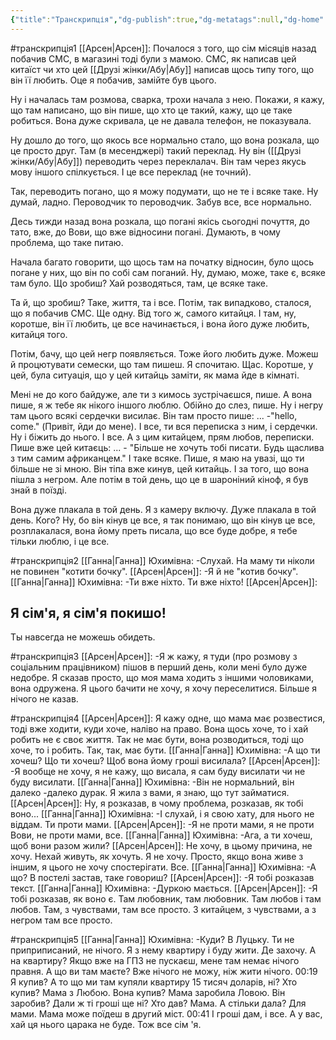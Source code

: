 ```yaml
---
{"title":"Транскрипція","dg-publish":true,"dg-metatags":null,"dg-home":null,"permalink":"/transkripcziya/","dgPassFrontmatter":true,"noteIcon":""}
---
```


#транскрипція1
[[Арсен\|Арсен]]:
Почалося з того, що сім місяців назад побачив СМС, в магазині тоді були з мамою. СМС, як написав цей китаїст чи хто цей [[Друзі жінки/Абу\|Абу]] написав щось типу того, що він її  любить. Оце я побачив, замійте був цього. 

Ну і началась там розмова,  сварка, трохи начала з нею. Покажи, я кажу, що там написано, що він пише, що хто це такий, кажу, що це таке робиться. Вона дуже скривала, це не давала телефон, не показувала. 

Ну дошло до того, що якось все нормально стало, що вона розкала, що це просто друг. Там (в месенджері) такий переклад. Ну він ([[Друзі жінки/Абу\|Абу]]) переводить через переклалач. Він там через якусь мову іншого спілкується. І  це все переклад (не точний). 

Так, переводить погано, що я можу подумати, що не те і всяке таке. Ну думай, ладно. Пероводчик то пероводчик. Забув все, все нормально. 

Десь тижди назад вона розкала, що погані якісь сьогодні почуття, до тато, вже, до Вови, що вже відносини погані. Думають, в чому проблема, що таке питаю. 

Начала багато говорити, що щось там на початку відносин, було щось погане у них, що він по собі сам поганий. Ну, думаю, може, таке є, всяке там було. Що зробиш? Хай розводяться, там, це всяке таке. 

Та й, що зробиш? Таке, життя, та і все. Потім, так випадково, сталося, що я побачив СМС. Ще одну. Від того ж, самого китайця. І там, ну, коротше, він її любить,  це все начинається, і вона його дуже любить, китайця того. 

Потім, бачу, що цей негр появляється. Тоже його любить дуже. Можеш й процютувати семески, що там пишеш. Я спочитаю. Щас. Коротше, у цей, була ситуація, що у цей китайць заміти, як мама йде в кімнаті. 

Мені не до кого байдуже, але ти з кимось зустрічаєшся, пише. А вона пише, я ж тебе як нікого іншого люблю. Обійно до слез, пише. Ну і негру там цього всякі сердечки висилає. Він там просто пише: ... -"hello, come." (Привіт, йди до мене). І все, ти вся переписка з ним, і сердечки. Ну і біжить до нього. І все. А з цим китайцем, прям любов, переписки. Пише вже цей китаєць: ... - "Більше не хочуть тобі писати. Будь щаслива з тим самим африканцем."  І таке всяке. Пише, я маю на увазі, що ти більше не зі мною. Він тіпа вже кинув, цей китайць. І за того, що вона пішла з негром. Але потім в той день, що це в шароніний кіноф, я був знай в поїзді. 

Вона дуже плакала в той день. Я з камеру включу. Дуже плакала в той день. Кого? Ну, бо він кінув це все, я так понимаю, що він кінув це все, розплакалася, вона йому преть писала, що все буде добре, я тебе тільки люблю, і це все. 

#транскрипція2 
[[Ганна\|Ганна]] Юхимівна:
-Слухай. На маму ти ніколи не повинен "котити бочку". 
[[Арсен\|Арсен]]:
-Я й не "котив бочку".
[[Ганна\|Ганна]] Юхимівна:
-Ти вже ніхто. Ти вже ніхто! 
[[Арсен\|Арсен]]:
## Я сім'я, я сім'я покишо!

Ты навсегда не можешь обидеть. 

#транскрипція3
[[Арсен\|Арсен]]:
-Я ж кажу, я туди (про розмову з соціальним працівником) пішов в перший день, коли мені було дуже недобре. Я сказав просто, що моя мама ходить з іншими чоловиками, вона одружена. Я цього бачити не хочу, я хочу переселитися. Більше я нічого не казав. 

#транскрипція4
[[Арсен\|Арсен]]:
Я кажу одне, що мама має розвестися, тоді вже ходити, куди хоче, наліво на право. Вона щось хоче, то і хай робить не є своє життя. Так не має бути, вона розводиться, тоді що хоче, то і робить. Так, так, має бути. 
[[Ганна\|Ганна]] Юхимівна:
-А що ти хочеш? Що ти хочеш? Щоб вона йому гроші висилала? 
[[Арсен\|Арсен]]:
-Я вообще не хочу, я не кажу, що висала, я сам буду висилати чи не буду висилати.
[[Ганна\|Ганна]] Юхимівна:
-Він не нормальний, він далеко -далеко дурак. Я жила з вами, я знаю, що тут займатися. 
[[Арсен\|Арсен]]:
Ну, я розказав, в чому проблема, розказав, як тобі воно...
[[Ганна\|Ганна]] Юхимівна:
-І слухай, і я свою хату, для нього не віддам. Ти проти мами.
[[Арсен\|Арсен]]:
-Я не проти мами, я не проти Вови, не проти мами, все. 
[[Ганна\|Ганна]] Юхимівна:
-Ага, а ти хочеш, щоб вони разом жили? 
[[Арсен\|Арсен]]:
Не хочу, в цьому причина, не хочу. Нехай живуть, як хочуть. Я не хочу. Просто, якщо вона живе з іншим, я цього не хочу спостерігати. Все. 
[[Ганна\|Ганна]] Юхимівна:
-А що? В постелі застав, таке говориш? 
[[Арсен\|Арсен]]:
-Я тобі розказав текст. 
[[Ганна\|Ганна]] Юхимівна:
-Дуркою мається. 
[[Арсен\|Арсен]]:
-Я тобі розказав, як воно є. Там любовник, там любовник. Там любов і там любов. Там, з чувствами, там все просто. З китайцем, з чувствами, а з негром там все просто. 

#транскрипція5 
[[Ганна\|Ганна]] Юхимівна:
-Куди? В Луцьку. Ти не приприписаний, не нічого. Я з нему квартиру і буду жити. Де захочу. А на квартиру? Якщо вже на ГПЗ не пускаєш, мене там немає нічого правня. А що ви там маєте? Вже нічого не можу, ніж жити нічого. 
00:19
Я купив? А то що ми там купяли квартиру 15 тисяч доларів, ні? Хто купив? Мама з Любою. Вона купив? Мама заробила Ловою. Він заробив? Дали ж ті гроші ще ні? Хто дав? Мама. А стільки дала? Для мами. Мама може поїдеш в другий міст. 
00:41
І гроші дам, і все. А у вас, хай ця нього царака не буде. Тож все сім 'я. 